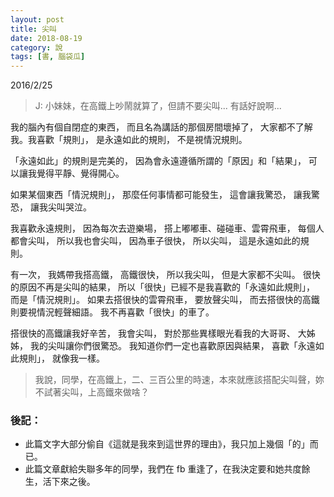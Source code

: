 ```yaml
---
layout: post
title: 尖叫
date: 2018-08-19
category: 說
tags: [書, 腦袋瓜]
---
```



2016/2/25

>J: 小妹妹，在高鐵上吵鬧就算了，但請不要尖叫... 有話好說啊...

我的腦內有個自閉症的東西，
而且名為講話的那個房間壞掉了，
大家都不了解我。我喜歡「規則」，
是永遠如此的規則，
不是視情況規則。

<!--more-->
「永遠如此」的規則是完美的，
因為會永遠遵循所謂的「原因」和「結果」，
可以讓我覺得平靜、覺得開心。

如果某個東西「情況規則」，
那麼任何事情都可能發生，
這會讓我驚恐，
讓我驚恐，
讓我尖叫哭泣。

我喜歡永遠規則，
因為每次去遊樂場，
搭上嘟嘟車、碰碰車、雲霄飛車，
每個人都會尖叫，
所以我也會尖叫，
因為車子很快，
所以尖叫，
這是永遠如此的規則。

有一次，
我媽帶我搭高鐵，
高鐵很快，
所以我尖叫，
但是大家都不尖叫。
很快的原因不再是尖叫的結果，
所以「很快」已經不是我喜歡的「永遠如此規則」，
而是「情況規則」。
如果去搭很快的雲霄飛車，
要放聲尖叫，
而去搭很快的高鐵則要視情況輕聲細語。
我不再喜歡「很快」的車了。

搭很快的高鐵讓我好辛苦，
我會尖叫，
對於那些異樣眼光看我的大哥哥、 大姊姊，
我的尖叫讓你們很驚恐。
我知道你們一定也喜歡原因與結果，
喜歡「永遠如此規則」，
就像我一樣。


>我說，同學，在高鐵上，二、三百公里的時速，本來就應該搭配尖叫聲，妳不試著尖叫，上高鐵來做啥？


### 後記：
* 此篇文字大部分偷自《這就是我來到這世界的理由》，我只加上幾個「的」而已。
* 此篇文章獻給失聯多年的同學，我們在 fb 重逢了，在我決定要和她共度餘生，活下來之後。
